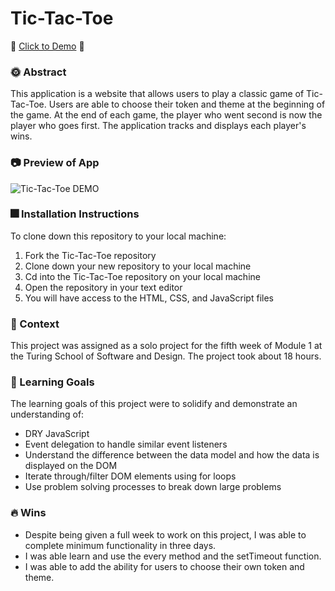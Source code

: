 # Tic-Tac-Toe

🍑 [Click to Demo](https://reneepinna.github.io/Tic-Tac-Toe/) 🥝

### 🌞 Abstract

This application is a website that allows users to play a classic game of Tic-Tac-Toe. Users are able to choose their token and theme at the beginning of the game. At the end of each game, the player who went second is now the player who goes first. The application tracks and displays each player's wins. 

### 📷 Preview of App

![Tic-Tac-Toe DEMO](https://github.com/reneepinna/Tic-Tac-Toe/assets/130389530/ccddd31c-f1f4-4e5c-a90f-e2a76b0accd6)

### 🎆 Installation Instructions

To clone down this repository to your local machine:

1. Fork the Tic-Tac-Toe repository
1. Clone down your new repository to your local machine
1. Cd into the Tic-Tac-Toe repository on your local machine
1. Open the repository in your text editor
1. You will have access to the HTML, CSS, and JavaScript files

### 🍎 Context

This project was assigned as a solo project for the fifth week of Module 1 at the Turing School of Software and Design. The project took about 18 hours.

### 📑 Learning Goals

The learning goals of this project were to solidify and demonstrate an understanding of:
 - DRY JavaScript
 - Event delegation to handle similar event listeners
 - Understand the difference between the data model and how the data is displayed on the DOM
 - Iterate through/filter DOM elements using for loops
 - Use problem solving processes to break down large problems

### 🔥 Wins

- Despite being given a full week to work on this project, I was able to complete minimum functionality in three days. 
- I was able learn and use the every method and the setTimeout function.
- I was able to add the ability for users to choose their own token and theme.
